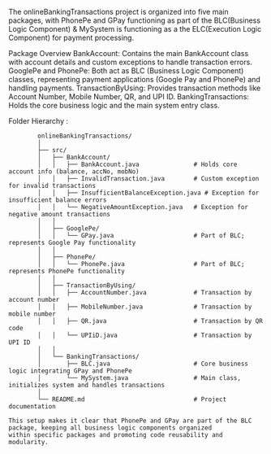 The onlineBankingTransactions project is organized into five main packages, with PhonePe and GPay functioning as part of the BLC(Business Logic Component) & MySystem is functioning as a the ELC(Execution Logic Component) for payment processing.

Package Overview
BankAccount: Contains the main BankAccount class with account details and custom exceptions to handle transaction errors.
GooglePe and PhonePe: Both act as BLC (Business Logic Component) classes, representing payment applications (Google Pay and PhonePe) and handling payments.
TransactionByUsing: Provides transaction methods like Account Number, Mobile Number, QR, and UPI ID.
BankingTransactions: Holds the core business logic and the main system entry class.

Folder Hierarchy :
```plaintext
        onlineBankingTransactions/
        │
        ├── src/
        │   ├── BankAccount/
        │   │   ├── BankAccount.java               # Holds core account info (balance, accNo, mobNo)
        │   │   ├── InvalidTransaction.java        # Custom exception for invalid transactions
        │   │   ├── InsufficientBalanceException.java # Exception for insufficient balance errors
        │   │   └── NegativeAmountException.java   # Exception for negative amount transactions
        │   │
        │   ├── GooglePe/
        │   │   └── GPay.java                      # Part of BLC; represents Google Pay functionality
        │   │
        │   ├── PhonePe/
        │   │   └── PhonePe.java                   # Part of BLC; represents PhonePe functionality
        │   │
        │   ├── TransactionByUsing/
        │   │   ├── AccountNumber.java             # Transaction by account number
        │   │   ├── MobileNumber.java              # Transaction by mobile number
        │   │   ├── QR.java                        # Transaction by QR code
        │   │   └── UPIiD.java                     # Transaction by UPI ID
        │   │
        │   └── BankingTransactions/
        │       ├── BLC.java                       # Core business logic integrating GPay and PhonePe
        │       └── MySystem.java                  # Main class, initializes system and handles transactions
        │
        └── README.md                              # Project documentation

This setup makes it clear that PhonePe and GPay are part of the BLC package, keeping all business logic components organized
within specific packages and promoting code reusability and modularity.


